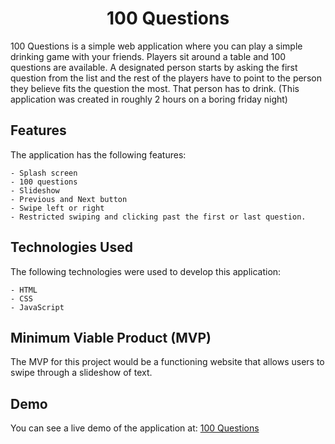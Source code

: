 



<h1 align="center">100 Questions</h1>





100 Questions is a simple web application where you can play a simple drinking game with your friends. Players sit around a table and 100 questions are available. A designated person starts by asking the first question from the list and the rest of the players have to point to the person they believe fits the question the most. That person has to drink.
(This application was created in roughly 2 hours on a boring friday night) 



## Features

The application has the following features:
```
- Splash screen
- 100 questions
- Slideshow
- Previous and Next button
- Swipe left or right
- Restricted swiping and clicking past the first or last question. 
 ```
  
 ## Technologies Used

The following technologies were used to develop this application:
```
- HTML
- CSS
- JavaScript
```
## Minimum Viable Product (MVP)

The MVP for this project would be a functioning website that allows users to swipe through a slideshow of text.

    
## Demo

You can see a live demo of the application at: [100 Questions](https://hundred-questions.netlify.app) 




